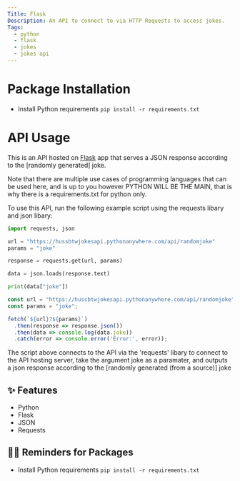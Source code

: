 ```yaml
---
Title: Flask
Description: An API to connect to via HTTP Requests to access jokes.
Tags:
  - python
  - flask
  - jokes
  - jokes api
---
```


# Package Installation

- Install Python requirements `pip install -r requirements.txt`

# API Usage

This is an API hosted on [Flask](https://flask.palletsprojects.com/en/1.1.x/) app that serves a JSON response according to the [randomly generated] joke.

Note that there are multiple use cases of programming languages that can be used here, and is up to you however PYTHON WILL BE THE MAIN, that is why there is a requirements.txt for python only.

To use this API, run the following example script using the requests libary and json libary:

```python
import requests, json

url = "https://hussbtwjokesapi.pythonanywhere.com/api/randomjoke"
params = "joke"

response = requests.get(url, params)

data = json.loads(response.text)

print(data["joke"])
```

```javascript
const url = "https://hussbtwjokesapi.pythonanywhere.com/api/randomjoke";
const params = "joke";

fetch(`${url}?${params}`)
  .then(response => response.json())
  .then(data => console.log(data.joke))
  .catch(error => console.error('Error:', error));
```


The script above connects to the API via the 'requests' libary to connect to the API hosting server, take the argument joke as a paramater, and outputs a json response according to the [randomly generated (from a source)] joke

## ✨ Features

- Python
- Flask
- JSON
- Requests

## 💁‍♀️ Reminders for Packages

- Install Python requirements `pip install -r requirements.txt`

